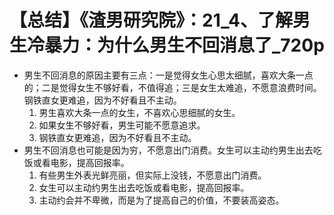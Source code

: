 # 【总结】《渣男研究院》：21_4、了解男生冷暴力：为什么男生不回消息了_720p

-   男生不回消息的原因主要有三点：一是觉得女生心思太细腻，喜欢大条一点的；二是觉得女生不够好看，不值得追；三是女生太难追，不愿意浪费时间。钢铁直女更难追，因为不好看且不主动。
    1.  男生喜欢大条一点的女生，不喜欢心思细腻的女生。
    2.  如果女生不够好看，男生可能不愿意追求。
    3.  钢铁直女更难追，因为不好看且不主动。
-   男生不回消息也可能是因为穷，不愿意出门消费。女生可以主动约男生出去吃饭或看电影，提高回报率。
    1.  有些男生外表光鲜亮丽，但实际上没钱，不愿意出门消费。
    2.  女生可以主动约男生出去吃饭或看电影，提高回报率。
    3.  主动约会并不卑微，而是为了提高自己的价值，不要装高姿态。